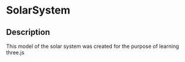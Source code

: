 # SolarSystem

## Description
This model of the solar system was created for the purpose of learning three.js

